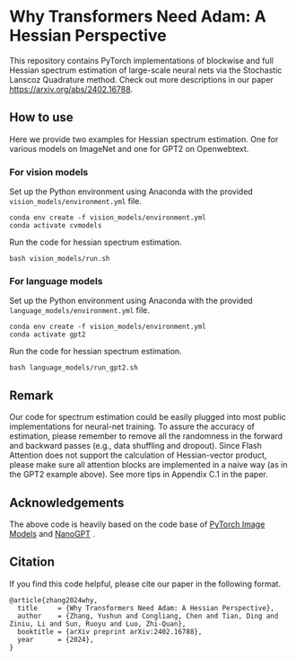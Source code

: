 # Why Transformers Need Adam: A Hessian Perspective
This repository contains PyTorch implementations of blockwise and full Hessian spectrum estimation of large-scale neural nets via the Stochastic Lanscoz Quadrature method.  Check out more descriptions in our paper https://arxiv.org/abs/2402.16788.

## How to use 

Here we provide two examples for Hessian spectrum estimation. One for various models on ImageNet and one for GPT2 on Openwebtext.

### For vision models 

Set up the Python environment using Anaconda with the provided `vision_models/environment.yml` file.

```
conda env create -f vision_models/environment.yml
conda activate cvmodels
```

Run the code for hessian spectrum estimation. 

```
bash vision_models/run.sh
```

### For language models 

Set up the Python environment using Anaconda with the provided `language_models/environment.yml` file.

```
conda env create -f vision_models/environment.yml
conda activate gpt2
```

Run the code for hessian spectrum estimation. 

```
bash language_models/run_gpt2.sh
```

## Remark

Our code for spectrum estimation could be easily plugged into most public implementations for neural-net training. To assure the accuracy of estimation, please remember to remove all the randomness in the forward and backward passes (e.g., data shuffling and dropout).  Since Flash Attention does not support the calculation of Hessian-vector product, please make sure  all attention blocks are implemented in a naive way (as in the GPT2 example above). See more tips in Appendix C.1 in the paper. 


## Acknowledgements

The above code is heavily based on the code base of [PyTorch Image Models](https://github.com/huggingface/pytorch-image-models) and [NanoGPT](https://github.com/karpathy/nanoGPT/) . 

## Citation

If you find this code helpful, please cite our paper in the following format.

```
@article{zhang2024why,
  title     = {Why Transformers Need Adam: A Hessian Perspective},
  author    = {Zhang, Yushun and Congliang, Chen and Tian, Ding and Ziniu, Li and Sun, Ruoyu and Luo, Zhi-Quan},
  booktitle = {arXiv preprint arXiv:2402.16788},
  year      = {2024},
}
```

